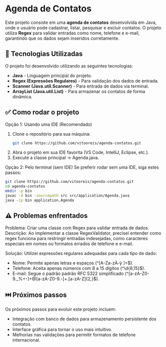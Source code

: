 # Agenda de Contatos

Este projeto consiste em uma **agenda de contatos** desenvolvida em Java, onde o usuário pode cadastrar, listar, pesquisar e excluir contatos. O projeto utiliza **Regex** para validar entradas como nome, telefone e e-mail, garantindo que os dados sejam inseridos corretamente.


## 📌 Tecnologias Utilizadas

O projeto foi desenvolvido utilizando as seguintes tecnologias:

- **Java** - Linguagem principal do projeto.
- **Regex (Expressões Regulares)** - Para validação dos dados de entrada.
- **Scanner (Java.util.Scanner)** - Para entrada de dados via terminal.
- **ArrayList (Java.util.List)** - Para armazenar os contatos de forma dinâmica.


## ✅ Como rodar o projeto

Opção 1: Usando uma IDE (Recomendado)

1. Clone o repositório para sua máquina:
   ```bash
   git clone https://github.com/vitooreis/agenda-contatos.git
   ```
2. Abra o projeto em sua IDE favorita (VS Code, IntelliJ, Eclipse, etc.).
3. Execute a classe principal → Agenda.java.

Opção 2: Pelo terminal (sem IDE)
Se preferir rodar sem uma IDE, siga estes passos:
```bash
git clone https://github.com/vitooreis/agenda-contatos.git
cd agenda-contatos
mkdir -p bin  
javac -d bin -sourcepath src src/application/Agenda.java  
java -cp bin application.Agenda
```


## ⚠️ Problemas enfrentados

Problema: Criar uma classe com Regex para validar entrada de dados.
Descrição: Ao implementar a classe RegexValidator, precisei entender como regex funciona para restringir entradas indesejadas, como caracteres especiais em nomes ou formatos errados de telefone e e-mail.

Solução: Utilizei expressões regulares adequadas para cada tipo de dado:

- Nome: Permite apenas letras e espaços (^[A-Za-zÀ-ÿ ]+$).
- Telefone: Aceita apenas números com 8 a 15 dígitos (^\d{8,15}$).
- E-mail: Segue o padrão padrão RFC 5322 simplificado (^[a-zA-Z0-9._%+-]+@[a-zA-Z0-9.-]+\.[a-zA-Z]{2,}$).


## ⏭️ Próximos passos

Os próximos passos para evoluir este projeto incluem:

- Integração com banco de dados para armazenamento persistente dos contatos.
- Interface gráfica para tornar o uso mais intuitivo.
- Melhorias nas validações para permitir formatos de telefone internacional.



